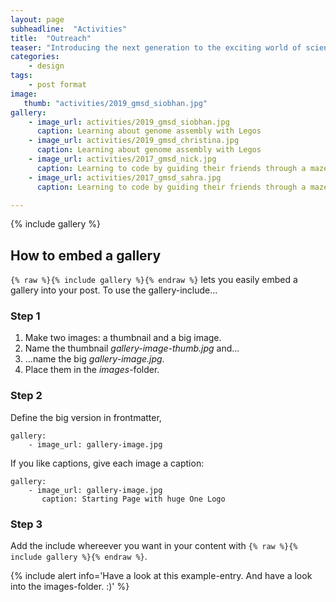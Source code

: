 ```yaml
---
layout: page
subheadline:  "Activities"
title:  "Outreach"
teaser: "Introducing the next generation to the exciting world of science!</a>."
categories:
    - design
tags:
    - post format
image:
   thumb: "activities/2019_gmsd_siobhan.jpg"
gallery:
    - image_url: activities/2019_gmsd_siobhan.jpg
      caption: Learning about genome assembly with Legos
    - image_url: activities/2019_gmsd_christina.jpg
      caption: Learning about genome assembly with Legos
    - image_url: activities/2017_gmsd_nick.jpg
      caption: Learning to code by guiding their friends through a maze
    - image_url: activities/2017_gmsd_sahra.jpg
      caption: Learning to code by guiding their friends through a maze

---
```



{% include gallery %}


## How to embed a gallery

`{% raw %}{% include gallery %}{% endraw %}` lets you easily embed a gallery into your post. To use the gallery-include...


### Step 1

1. Make two images: a thumbnail and a big image.
2. Name the thumbnail *gallery-image-thumb.jpg* and...
3. ...name the big *gallery-image.jpg*.
4. Place them in the *images*-folder.


### Step 2

Define the big version in frontmatter,  

~~~
gallery:
    - image_url: gallery-image.jpg
~~~

If you like captions, give each image a caption:

~~~
gallery:
    - image_url: gallery-image.jpg
       caption: Starting Page with huge One Logo
~~~

### Step 3

Add the include whereever you want in your content with `{% raw %}{% include gallery %}{% endraw %}`.

{% include alert info='Have a look at this example-entry. And have a look into the images-folder. :)' %}







